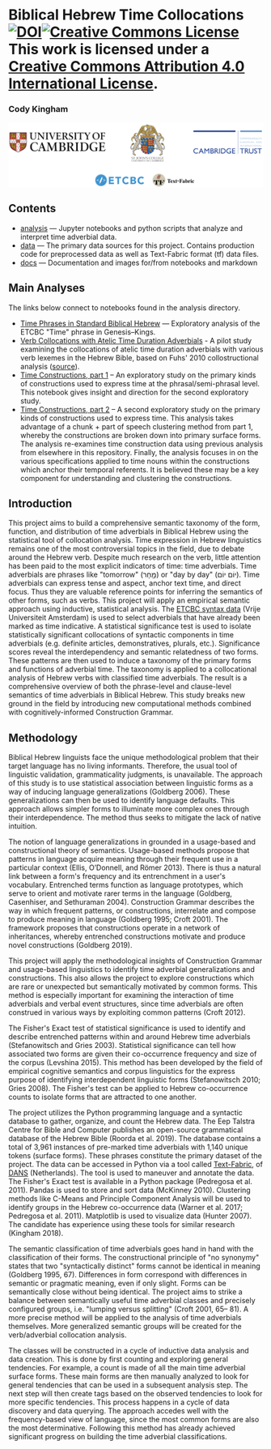 # Biblical Hebrew Time Collocations [![DOI](https://zenodo.org/badge/153016597.svg)](https://zenodo.org/badge/latestdoi/153016597)<a rel="license" href="http://creativecommons.org/licenses/by/4.0/"><img alt="Creative Commons License" style="border-width:0" src="https://i.creativecommons.org/l/by/4.0/88x31.png" /></a><br />This work is licensed under a <a rel="license" href="http://creativecommons.org/licenses/by/4.0/">Creative Commons Attribution 4.0 International License</a>.

### Cody Kingham 

<a href="docs/sponsors.md"><img src="docs/images/sponsor_banner.png" align="middle"></a>

## Contents 
* [analysis](analysis) — Jupyter notebooks and python scripts that analyze and interpret time adverbial data.
* [data](data) — The primary data sources for this project. Contains production code for preprocessed data as well as Text-Fabric format (tf) data files.
* [docs](docs) — Documentation and images for/from notebooks and markdown

## Main Analyses

The links below connect to notebooks found in the analysis directory.

* [Time Phrases in Standard Biblical Hebrew](https://nbviewer.jupyter.org/github/CambridgeSemiticsLab/BH_time_collocations/blob/master/analysis/SBH_time_expressions.ipynb) — Exploratory analysis of the ETCBC "Time" phrase in Genesis–Kings.
* [Verb Collocations with Atelic Time Duration Adverbials](https://nbviewer.jupyter.org/github/CambridgeSemiticsLab/BH_time_collocations/blob/master/analysis/duratives.ipynb) - A pilot study examining the collocations of atelic time duration adverbials with various verb lexemes in the Hebrew Bible, based on Fuhs' 2010 collostructional analysis ([source](https://philpapers.org/rec/FUHTAC)).
* [Time Constructions, part 1](https://nbviewer.jupyter.org/github/CambridgeSemiticsLab/BH_time_collocations/blob/master/analysis/time_constructions1.ipynb) – An exploratory study on the primary kinds of constructions used to express time at the phrasal/semi-phrasal level. This notebook gives insight and direction for the second exploratory study.
* [Time Constructions, part 2](https://nbviewer.jupyter.org/github/CambridgeSemiticsLab/BH_time_collocations/blob/master/analysis/time_constructions2.ipynb) – A second exploratory study on the primary kinds of constructions used to express time. This analysis takes advantage of a chunk + part of speech clustering method from part 1, whereby the constructions are broken down into primary surface forms. The analysis re-examines time construction data using previous analysis from elsewhere in this repository. Finally, the analysis focuses in on the various specifications applied to time nouns within the constructions which anchor their temporal referents. It is believed these may be a key component for understanding and clustering the constructions.

## Introduction

This project aims to build a comprehensive semantic taxonomy of the form, function, and distribution of time adverbials in Biblical Hebrew using the statistical tool of collocation analysis. Time expression in Hebrew linguistics remains one of the most controversial topics in the field, due to debate around the Hebrew verb. Despite much research on the verb, little attention has been paid to the most explicit indicators of time: time adverbials. Time adverbials are phrases like "tomorrow" (מָָחָר) or "day by day" (יוֹם יוֹם). Time adverbials can express tense and aspect, anchor text time, and direct focus. Thus they are valuable reference points for inferring the semantics of other forms, such as verbs. This project will apply an empirical semantic approach using inductive, statistical analysis. The [ETCBC syntax data](https://github.com/ETCBC) (Vrije Universiteit Amsterdam) is used to select adverbials that have already been marked as time indicative. A statistical significance test is used to isolate statistically significant collocations of syntactic components in time adverbials (e.g. definite articles, demonstratives, plurals, etc.). Significance scores reveal the interdependency and semantic relatedness of two forms. These patterns are then used to induce a taxonomy of the primary forms and functions of adverbial time. The taxonomy is applied to a collocational analysis of Hebrew verbs with classified time adverbials. The result is a comprehensive overview of both the phrase-level and clause-level semantics of time adverbials in Biblical Hebrew. This study breaks new ground in the field by introducing new computational methods combined with cognitively-informed Construction Grammar.

## Methodology
Biblical Hebrew linguists face the unique methodological problem that their target language has no living informants. Therefore, the usual tool of linguistic validation, grammaticality judgments, is unavailable. The approach of this study is to use statistical association between linguistic forms as a way of inducing language generalizations (Goldberg 2006). These generalizations can then be used to identify language defaults. This approach allows simpler forms to illuminate more complex ones through their interdependence. The method thus seeks to mitigate the lack of native intuition.

The notion of language generalizations in grounded in a usage-based and constructional theory of semantics. Usage-based methods propose that patterns in language acquire meaning through their frequent use in a particular context (Ellis, O’Donnell, and Römer 2013). There is thus a natural link between a form's frequency and its entrenchment in a user's vocabulary. Entrenched terms function as language prototypes, which serve to orient and motivate rarer terms in the language (Goldberg, Casenhiser, and Sethuraman 2004). Construction Grammar describes the way in which frequent patterns, or constructions, interrelate and compose to produce meaning in language (Goldberg 1995; Croft 2001). The framework proposes that constructions operate in a network of inheritances, whereby entrenched constructions motivate and produce novel constructions (Goldberg 2019).

This project will apply the methodological insights of Construction Grammar and usage-based linguistics to identify time adverbial generalizations and constructions. This also allows the project to explore constructions which are rare or unexpected but semantically motivated by common forms. This method is especially important for examining the interaction of time adverbials and verbal event structures, since time adverbials are often construed in various ways by exploiting common patterns (Croft 2012).

The Fisher's Exact test of statistical significance is used to identify and describe entrenched patterns within and around Hebrew time adverbials (Stefanowitsch and Gries 2003). Statistical significance can tell how associated two forms are given their co-occurrence frequency and size of the corpus (Levshina 2015). This method has been developed by the field of empirical cognitive semantics and corpus linguistics for the express purpose of identifying interdependent linguistic forms (Stefanowitsch 2010; Gries 2008). The Fisher's test can be applied to Hebrew co-occurrence counts to isolate forms that are attracted to one another.

The project utilizes the Python programming language and a syntactic database to gather, organize, and count the Hebrew data. The Eep Talstra Centre for Bible and Computer publishes an open-source grammatical database of the Hebrew Bible (Roorda et al. 2019). The database contains a total of 3,961 instances of pre-marked time adverbials with 1,140 unique tokens (surface forms). These phrases constitute the primary dataset of the project. The data can be accessed in Python via a tool called [Text-Fabric](https://github.com/Dans-labs/text-fabric), of [DANS](https://dans.knaw.nl/en/about/organisation-and-policy/staff/roorda) (Netherlands). The tool is used to maneuver and annotate the data. The Fisher's Exact test is available in a Python package (Pedregosa et al. 2011). Pandas is used to store and sort data (McKinney 2010). Clustering methods like C-Means and Principle Component Analysis will be used to identify groups in the Hebrew co-occurrence data (Warner et al. 2017; Pedregosa et al. 2011). Matplotlib is used to visualize data (Hunter 2007). The candidate has experience using these tools for similar research (Kingham 2018).

The semantic classification of time adverbials goes hand in hand with the classification of their forms. The constructional principle of "no synonymy" states that two "syntactically distinct" forms cannot be identical in meaning (Goldberg 1995, 67). Differences in form correspond with differences in semantic or pragmatic meaning, even if only slight. Forms can be semantically close without being identical. The project aims to strike a balance between semantically useful time adverbial classes and precisely configured groups, i.e. "lumping versus splitting" (Croft 2001, 65– 81). A more precise method will be applied to the analysis of time adverbials themselves. More generalized semantic groups will be created for the verb/adverbial collocation analysis.

The classes will be constructed in a cycle of inductive data analysis and data creation. This is done by first counting and exploring general tendencies. For example, a count is made of all the main time adverbial surface forms. These main forms are then manually analyzed to look for general tendencies that can be used in a subsequent analysis step. The next step will then create tags based on the observed tendencies to look for more specific tendencies. This process happens in a cycle of data discovery and data querying. The approach accedes well with the frequency-based view of language, since the most common forms are also the most determinative. Following this method has already achieved significant progress on building the time adverbial classifications.
